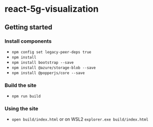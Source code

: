 # react-5g-visualization

## Getting started

### Install components
* `npm config set legacy-peer-deps true` 
* `npm install`
* `npm install bootstrap --save`
* `npm install @azure/storage-blob --save`
* `npm install @popperjs/core --save`

### Build the site
* `npm run build`

### Using the site
* `open build/index.html` or on WSL2 `explorer.exe build/index.html`
